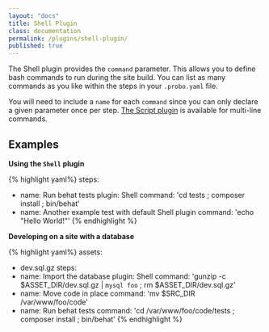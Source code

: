 ```yaml
---
layout: "docs"
title: Shell Plugin
class: documentation
permalink: /plugins/shell-plugin/
published: true
---
```

The Shell plugin provides the `command` parameter. This allows you to define bash commands to run during the site build. You can list as many commands as you like within the steps in your `.probo.yaml` file.

You will need to include a `name` for each `command` since you can only declare a given parameter once per step. [The Script plugin](/plugins/script-plugin/) is available for multi-line commands.

## Examples

**Using the `Shell` plugin**

{% highlight yaml%}
steps:
  - name: Run behat tests
    plugin: Shell
    command: 'cd tests ; composer install ; bin/behat'
  - name: Another example test with default Shell plugin
    command: 'echo "Hello World!"'
{% endhighlight %}

**Developing on a site with a database**

{% highlight yaml%}
assets:
  - dev.sql.gz
steps:
  - name: Import the database
    plugin: Shell
    command: 'gunzip -c $ASSET_DIR/dev.sql.gz | `mysql foo` ; rm $ASSET_DIR/dev.sql.gz'
  - name: Move code in place
    command: 'mv $SRC_DIR /var/www/foo/code'
  - name: Run behat tests
    command: 'cd /var/www/foo/code/tests ; composer install ; bin/behat'
{% endhighlight %}
